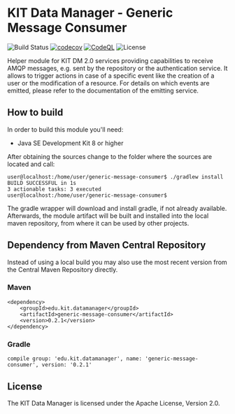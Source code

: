 # KIT Data Manager - Generic Message Consumer

![Build Status](https://img.shields.io/travis/kit-data-manager/generic-message-consumer.svg)
[![codecov](https://codecov.io/gh/kit-data-manager/generic-message-consumer/branch/master/graph/badge.svg)](https://codecov.io/gh/kit-data-manager/generic-message-consumer)
[![CodeQL](https://github.com/kit-data-manager/generic-message-consumer/actions/workflows/codeql-analysis.yml/badge.svg)](https://github.com/kit-data-manager/generic-message-consumer/actions/workflows/codeql-analysis.yml)
![License](https://img.shields.io/github/license/kit-data-manager/generic-message-consumer.svg)


Helper module for KIT DM 2.0 services providing capabilities to receive AMQP messages, e.g. sent by the repository or the authentication service. 
It allows to trigger actions in case of a specific event like the creation of a user or the modification of a resource. For details on which events
are emitted, please refer to the documentation of the emitting service.

## How to build

In order to build this module you'll need:

* Java SE Development Kit 8 or higher

After obtaining the sources change to the folder where the sources are located and call:

```
user@localhost:/home/user/generic-message-consumer$ ./gradlew install
BUILD SUCCESSFUL in 1s
3 actionable tasks: 3 executed
user@localhost:/home/user/generic-message-consumer$
```

The gradle wrapper will download and install gradle, if not already available. Afterwards, the module artifact
will be built and installed into the local maven repository, from where it can be used by other projects.

## Dependency from Maven Central Repository

Instead of using a local build you may also use the most recent version from the Central Maven Repository directly. 

### Maven

~~~~
<dependency>
    <groupId>edu.kit.datamanager</groupId>
    <artifactId>generic-message-consumer</artifactId>
    <version>0.2.1</version>
</dependency>
~~~~

### Gradle

~~~~
compile group: 'edu.kit.datamanager', name: 'generic-message-consumer', version: '0.2.1'
~~~~


## License

The KIT Data Manager is licensed under the Apache License, Version 2.0.
